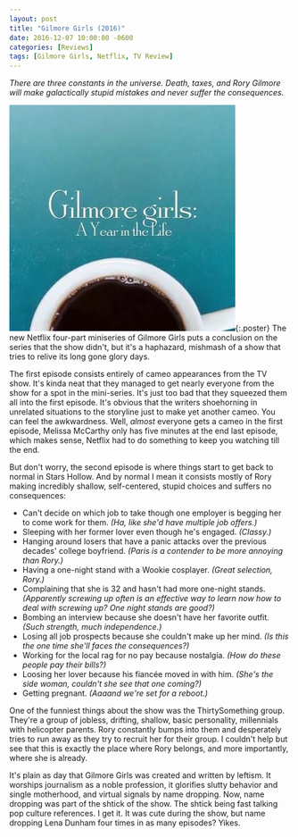 ```yaml
---
layout: post
title: "Gilmore Girls (2016)"
date: 2016-12-07 10:00:00 -0600
categories: [Reviews]
tags: [Gilmore Girls, Netflix, TV Review]
---
```


*There are three constants in the universe. Death, taxes, and Rory Gilmore will make galactically stupid mistakes and never suffer the consequences.*

![pic](/assets/2016/12/gilmore_girls_netflix.jpg){:.poster} The new Netflix four-part miniseries of Gilmore Girls puts a conclusion on the series that the show didn't, but it's a haphazard, mishmash of a show that tries to relive its long gone glory days.

The first episode consists entirely of cameo appearances from the TV show. It's kinda neat that they managed to get nearly everyone from the show for a spot in the mini-series. It's just too bad that they squeezed them all into the first episode. It's obvious that the writers shoehorning in unrelated situations to the storyline just to make yet another cameo. You can feel the awkwardness. Well, *almost* everyone gets a cameo in the first episode, Melissa McCarthy only has five minutes at the end last episode, which makes sense, Netflix had to do something to keep you watching till the end.

But don't worry, the second episode is where things start to get back to normal in Stars Hollow. And by normal I mean it consists mostly of Rory making incredibly shallow, self-centered, stupid choices and suffers no consequences:

* Can't decide on which job to take though one employer is begging her to come work for them.
  *(Ha, like she'd have multiple job offers.)*
* Sleeping with her former lover even though he's engaged.
  *(Classy.)*
* Hanging around losers that have a panic attacks over the previous decades' college boyfriend.
  *(Paris is a contender to be more annoying than Rory.)*
* Having a one-night stand with a Wookie cosplayer.
  *(Great selection, Rory.)*
* Complaining that she is 32 and hasn't had more one-night stands.
  *(Apparently screwing up often is an effective way to learn now how to deal with screwing up? One night stands are good?)*
* Bombing an interview because she doesn't have her favorite outfit.
  *(Such strength, much independence.)*
* Losing all job prospects because she couldn't make up her mind.
  *(Is this the one time she'll faces the consequences?)*
* Working for the local rag for no pay because nostalgia.
  *(How do these people pay their bills?)*
* Loosing her lover because his fiancée moved in with him.
  *(She's the side woman, couldn't she see that one coming?)*
* Getting pregnant.
  *(Aaaand we're set for a reboot.)*

One of the funniest things about the show was the ThirtySomething group. They're a group of jobless, drifting, shallow, basic personality, millennials with helicopter parents. Rory constantly bumps into them and desperately tries to run away as they try to recruit her for their group. I couldn't help but see that this is exactly the place where Rory belongs, and more importantly, where she is already.

It's plain as day that Gilmore Girls was created and written by leftism. It worships journalism as a noble profession, it glorifies slutty behavior and single motherhood, and virtual signals by name dropping. Now, name dropping was part of the shtick of the show. The shtick being fast talking pop culture references. I get it. It was cute during the show, but name dropping Lena Dunham four times in as many episodes? Yikes.
